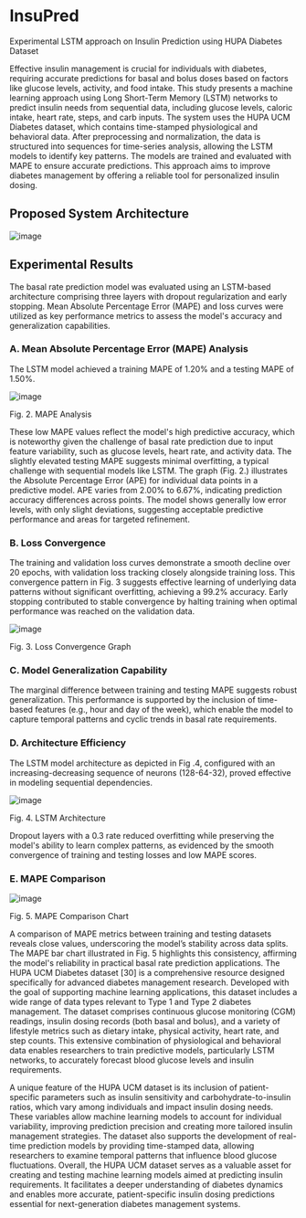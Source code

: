 # InsuPred
Experimental LSTM approach on Insulin Prediction using HUPA Diabetes Dataset

Effective insulin management is crucial for individuals with diabetes, requiring accurate predictions for basal and bolus doses based on factors like glucose levels, activity, and food intake. This study presents a machine learning approach using Long Short-Term Memory (LSTM) networks to predict insulin needs from sequential data, including glucose levels, caloric intake, heart rate, steps, and carb inputs. The system uses the HUPA UCM Diabetes dataset, which contains time-stamped physiological and behavioral data. After preprocessing and normalization, the data is structured into sequences for time-series analysis, allowing the LSTM models to identify key patterns. The models are trained and evaluated with MAPE to ensure accurate predictions. This approach aims to improve diabetes management by offering a reliable tool for personalized insulin dosing.

## Proposed System Architecture
![image](https://github.com/user-attachments/assets/74b9cb4e-dd96-45f4-a046-79be685e5d4c)

## Experimental Results
The basal rate prediction model was evaluated using an LSTM-based architecture comprising three layers with dropout regularization and early stopping. Mean Absolute Percentage Error (MAPE) and loss curves were utilized as key performance metrics to assess the model's accuracy and generalization capabilities.

### A. Mean Absolute Percentage Error (MAPE) Analysis

The LSTM model achieved a training MAPE of 1.20% and a testing MAPE of 1.50%. 

![image](https://github.com/user-attachments/assets/cdca4aa3-bf15-4dc3-91e9-c4137c198b1e)

Fig. 2.	MAPE Analysis

These low MAPE values reflect the model's high predictive accuracy, which is noteworthy given the challenge of basal rate prediction due to input feature variability, such as glucose levels, heart rate, and activity data. The slightly elevated testing MAPE suggests minimal overfitting, a typical challenge with sequential models like LSTM. The graph (Fig. 2.) illustrates the Absolute Percentage Error (APE) for individual data points in a predictive model. APE varies from 2.00% to 6.67%, indicating prediction accuracy differences across points. The model shows generally low error levels, with only slight deviations, suggesting acceptable predictive performance and areas for targeted refinement.

### B. Loss Convergence

The training and validation loss curves demonstrate a smooth decline over 20 epochs, with validation loss tracking closely alongside training loss. This convergence pattern in Fig. 3 suggests effective learning of underlying data patterns without significant overfitting, achieving a 99.2% accuracy. Early stopping contributed to stable convergence by halting training when optimal performance was reached on the validation data.

![image](https://github.com/user-attachments/assets/1e82fdab-e876-4d16-9330-3949bc6596d6)

Fig. 3.	Loss Convergence Graph

### C. Model Generalization Capability

The marginal difference between training and testing MAPE suggests robust generalization. This performance is supported by the inclusion of time-based features (e.g., hour and day of the week), which enable the model to capture temporal patterns and cyclic trends in basal rate requirements.

### D. Architecture Efficiency

The LSTM model architecture as depicted in Fig .4, configured with an increasing-decreasing sequence of neurons (128-64-32), proved effective in modeling sequential dependencies. 

 ![image](https://github.com/user-attachments/assets/ac6d2c83-40e4-415b-9c4f-bb0073c676d7)

Fig. 4.	LSTM Architecture

Dropout layers with a 0.3 rate reduced overfitting while preserving the model's ability to learn complex patterns, as evidenced by the smooth convergence of training and testing losses and low MAPE scores.

### E. MAPE Comparison

 ![image](https://github.com/user-attachments/assets/281ab1cf-e5b3-482d-bb31-386e47d012a5)

Fig. 5.	MAPE Comparison Chart

A comparison of MAPE metrics between training and testing datasets reveals close values, underscoring the model’s stability across data splits. The MAPE bar chart illustrated in Fig. 5 highlights this consistency, affirming the model's reliability in practical basal rate prediction applications. The HUPA UCM Diabetes dataset [30] is a comprehensive resource designed specifically for advanced diabetes management research. Developed with the goal of supporting machine learning applications, this dataset includes a wide range of data types relevant to Type 1 and Type 2 diabetes management. The dataset comprises continuous glucose monitoring (CGM) readings, insulin dosing records (both basal and bolus), and a variety of lifestyle metrics such as dietary intake, physical activity, heart rate, and step counts. This extensive combination of physiological and behavioral data enables researchers to train predictive models, particularly LSTM networks, to accurately forecast blood glucose levels and insulin requirements.

A unique feature of the HUPA UCM dataset is its inclusion of patient-specific parameters such as insulin sensitivity and carbohydrate-to-insulin ratios, which vary among individuals and impact insulin dosing needs. These variables allow machine learning models to account for individual variability, improving prediction precision and creating more tailored insulin management strategies. The dataset also supports the development of real-time prediction models by providing time-stamped data, allowing researchers to examine temporal patterns that influence blood glucose fluctuations. Overall, the HUPA UCM dataset serves as a valuable asset for creating and testing machine learning models aimed at predicting insulin requirements. It facilitates a deeper understanding of diabetes dynamics and enables more accurate, patient-specific insulin dosing predictions essential for next-generation diabetes management systems.
